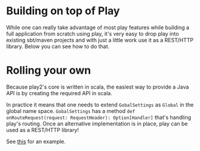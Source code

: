 # Building on top of Play

While one can really take advantage of most play features while building a full application from scratch using play, it's very easy to drop play into existing sbt/maven projects and with just a little work use it as a REST/HTTP library. Below you can see how to do that.

# Rolling your own

Because play2's core is written in scala, the easiest way to provide a Java API is by creating the required API in scala. 

In practice it means that one needs to extend ```GobalSettings``` as ```Global``` in the global name space. ```GobalSettings``` has a method ``` def onRouteRequest(request: RequestHeader): Option[Handler] ``` that's handling play's routing. Once an alternative implementation is in place, play can be used as a REST/HTTP library! 

See [this](https://github.com/typesafehub/play2-mini/blob/master/src/main/scala/com/typesafe/play/mini/Setup.scala#L58) for an example.